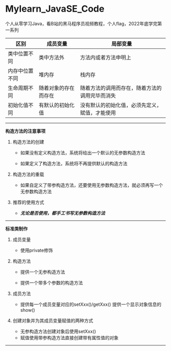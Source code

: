 # Mylearn_JavaSE_Code
个人从零学习Java，看B站的黑马程序员视频教程，个人flag，2022年底学完第一系列

| **区别**  | **成员变量**   | **局部变量**                |
|---------|------------|-------------------------|
| 类中位置不同  | 类中方法外      | 方法内或者方法申明上              |
| 内存中位置不同 | 堆内存        | 栈内存                     |
| 生命周期不同  | 随着对象的存在而存在 | 随着方法的调用而存在，随着方法的调用完毕而消失 |
| 初始化值不同  | 有默认的初始化值   | 没有默认的初始化值，必须先定义，赋值，才能使用 |

---
**构造方法的注意事项**

1. 构造方法的创建

   - 如果没有定义构造方法，系统将给出一个默认的无参数构造方法

   - 如果定义了构造方法，系统将不再提供默认的构造方法

2. 构造方法的重载

   - 如果自定义了带参构造方法，还要使用无参数构造方法，就必须再写一个无参数构造方法

3. 推荐的使用方式

    - ***无论是否使用，都手工书写无参数构造方法***
---
**标准类制作**

1. 成员变量

    - 使用private修饰

2. 构造方法

    - 提供一个无参构造方法

    - 提供一个带多个参数的构造方法

3. 成员方法

    - 提供每一个成员变量对应的setXxx()/getXxx() 提供一个显示对象信息的show()

4. 创建对象并为其成员变量赋值的两种方式
   - 无参构造方法创建对象后使用setXxx()
   - 赋值使用带参构造方法直接创建带有属性值的对象
---